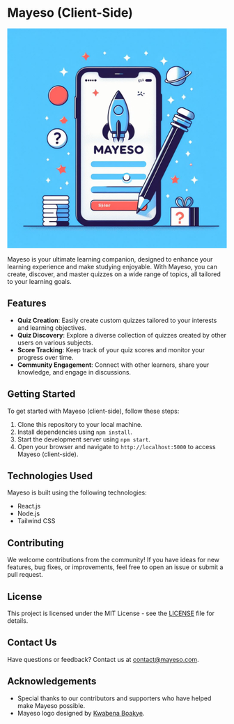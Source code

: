 # Mayeso (Client-Side)

![Mayeso Logo](assets/mayeso.jpeg)

Mayeso is your ultimate learning companion, designed to enhance your learning experience and make studying enjoyable. With Mayeso, you can create, discover, and master quizzes on a wide range of topics, all tailored to your learning goals.

## Features

- **Quiz Creation**: Easily create custom quizzes tailored to your interests and learning objectives.
- **Quiz Discovery**: Explore a diverse collection of quizzes created by other users on various subjects.
- **Score Tracking**: Keep track of your quiz scores and monitor your progress over time.
- **Community Engagement**: Connect with other learners, share your knowledge, and engage in discussions.

## Getting Started

To get started with Mayeso (client-side), follow these steps:

1. Clone this repository to your local machine.
2. Install dependencies using `npm install`.
3. Start the development server using `npm start`.
4. Open your browser and navigate to `http://localhost:5000` to access Mayeso (client-side).

## Technologies Used

Mayeso is built using the following technologies:

- React.js
- Node.js
- Tailwind CSS

## Contributing

We welcome contributions from the community! If you have ideas for new features, bug fixes, or improvements, feel free to open an issue or submit a pull request.

## License

This project is licensed under the MIT License - see the [LICENSE](LICENSE) file for details.

## Contact Us

Have questions or feedback? Contact us at [contact@mayeso.com](mailto:contact@mayeso.com).

## Acknowledgements

- Special thanks to our contributors and supporters who have helped make Mayeso possible.
- Mayeso logo designed by [Kwabena Boakye](https://twitter.com/PapaYiadom).
